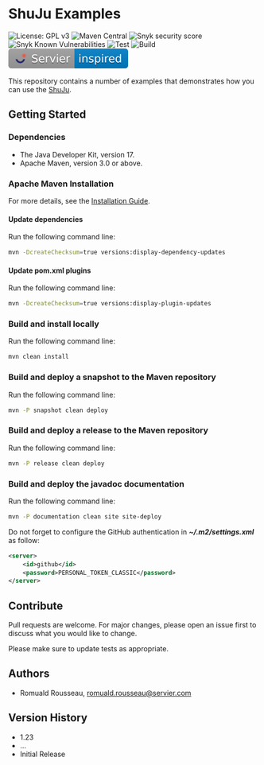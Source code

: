 # ShuJu Examples

![License: GPL v3](https://img.shields.io/badge/License-GPLv3-blue.svg)
![Maven Central](https://maven-badges.herokuapp.com/maven-central/com.github.romualdrousseau/shuju-examples/badge.svg)
![Snyk security score](https://snyk-widget.herokuapp.com/badge/mvn/com.github.romualdrousseau/shuju-examples/badge.svg)
![Snyk Known Vulnerabilities](https://snyk.io/test/github/com.github.romualdrousseau/shuju-examples/badge.svg)
![Test](https://github.com/RomualdRousseau/ShuJu-Examples/actions/workflows/build-and-test.yml/badge.svg)
![Build](https://github.com/RomualdRousseau/ShuJu-Examples/actions/workflows/build-and-deploy.yml/badge.svg)
![Servier Inspired](https://raw.githubusercontent.com/servierhub/.github/main/badges/inspired.svg)

This repository contains a number of examples that demonstrates how you can use the
[ShuJu](https://github.com/RomualdRousseau/ShuJu).

## Getting Started

### Dependencies

* The Java Developer Kit, version 17.
* Apache Maven, version 3.0 or above.

### Apache Maven Installation

For more details, see the [Installation Guide](https://maven.apache.org/install.html).

#### Update dependencies

Run the following command line:

```bash
mvn -DcreateChecksum=true versions:display-dependency-updates
```

#### Update pom.xml plugins

Run the following command line:

```bash
mvn -DcreateChecksum=true versions:display-plugin-updates
```

### Build and install locally

Run the following command line:

```bash
mvn clean install
```

### Build and deploy a snapshot to the Maven repository

Run the following command line:

```bash
mvn -P snapshot clean deploy
```

### Build and deploy a release to the Maven repository

Run the following command line:

```bash
mvn -P release clean deploy
```

### Build and deploy the javadoc documentation

Run the following command line:

```bash
mvn -P documentation clean site site-deploy
```

Do not forget to configure the GitHub authentication in ***~/.m2/settings.xml*** as follow:

```xml
<server>
    <id>github</id>
    <password>PERSONAL_TOKEN_CLASSIC</password>
</server>
```

## Contribute

Pull requests are welcome. For major changes, please open an issue first to discuss what you would like to change.

Please make sure to update tests as appropriate.

## Authors

* Romuald Rousseau, romuald.rousseau@servier.com

## Version History

* 1.23
* ...
* Initial Release
